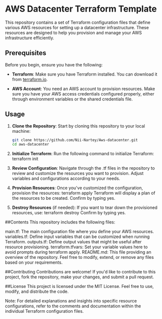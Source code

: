 # AWS Datacenter Terraform Template

This repository contains a set of Terraform configuration files that define various AWS resources for setting up a datacenter infrastructure. These resources are designed to help you provision and manage your AWS infrastructure efficiently.

## Prerequisites

Before you begin, ensure you have the following:

- **Terraform**: Make sure you have Terraform installed. You can download it from [terraform.io](https://www.terraform.io/downloads.html).

- **AWS Account**: You need an AWS account to provision resources. Make sure you have your AWS access credentials configured properly, either through environment variables or the shared credentials file.

## Usage

1. **Clone the Repository**: Start by cloning this repository to your local machine:

   ```bash
   git clone https://github.com/Nii-Nartey/Aws-datacenter.git
   cd aws-datacenter

2. **Initialize Terraform**: Run the following command to initialize Terraform:
terraform init
3. **Review Configuration**: Navigate through the .tf files in the repository to review and customize the resources you want to provision. Adjust variables and configurations according to your needs.

4. **Provision Resources**: Once you've customized the configuration, provision the resources:
   terraform apply
   Terraform will display a plan of the resources to be created. Confirm by typing yes.

5. **Destroy Resources** (if needed): If you want to tear down the provisioned resources, use:
terraform destroy
Confirm by typing yes.

##Contents
This repository includes the following files:

main.tf: The main configuration file where you define your AWS resources.
variables.tf: Define input variables that can be customized when running Terraform.
outputs.tf: Define output values that might be useful after resource provisioning.
terraform.tfvars: Set your variable values here to avoid prompts during terraform apply.
README.md: This file providing an overview of the repository.
Feel free to modify, extend, or remove any files based on your requirements.

##Contributing
Contributions are welcome! If you'd like to contribute to this project, fork the repository, make your changes, and submit a pull request.

##License
This project is licensed under the MIT License. Feel free to use, modify, and distribute the code.

Note: For detailed explanations and insights into specific resource configurations, refer to the comments and documentation within the individual Terraform configuration files.
